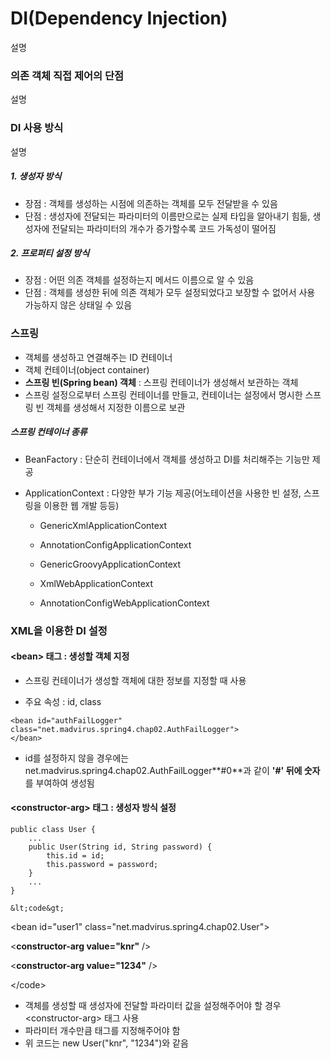 # DI\(Dependency Injection\)

설명

### 의존 객체 직접 제어의 단점

설명

### DI 사용 방식

설명

##### 1. 생성자 방식

* 장점 : 객체를 생성하는 시점에 의존하는 객체를 모두 전달받을 수 있음
* 단점 : 생성자에 전달되는 파라미터의 이름만으로는 실제 타입을 알아내기 힘듦, 생성자에 전달되는 파라미터의 개수가 증가할수록 코드 가독성이 떨어짐

##### 2. 프로퍼티 설정 방식

* 장점 : 어떤 의존 객체를 설정하는지 메서드 이름으로 알 수 있음
* 단점 : 객체를 생성한 뒤에 의존 객체가 모두 설정되었다고 보장할 수 없어서 사용 가능하지 않은 상태일 수 있음

### 스프링

* 객체를 생성하고 연결해주는 ID 컨테이너
* 객체 컨테이너\(object container\)
* **스프링 빈\(Spring bean\) 객체** : 스프링 컨테이너가 생성해서 보관하는 객체
* 스프링 설정으로부터 스프링 컨테이너를 만들고, 컨테이너는 설정에서 명시한 스프링 빈 객체를 생성해서 지정한 이름으로 보관

##### 스프링 컨테이너 종류

* BeanFactory : 단순히 컨테이너에서 객체를 생성하고 DI를 처리해주는 기능만 제공
* ApplicationContext : 다양한 부가 기능 제공\(어노테이션을 사용한 빈 설정, 스프링을 이용한 웹 개발 등등\)

  * GenericXmlApplicationContext

  * AnnotationConfigApplicationContext

  * GenericGroovyApplicationContext

  * XmlWebApplicationContext

  * AnnotationConfigWebApplicationContext



### XML을 이용한 DI 설정

#### &lt;bean&gt; 태그 : 생성할 객체 지정

* 스프링 컨테이너가 생성할 객체에 대한 정보를 지정할 때 사용

* 주요 속성 : id, class


```
<bean id="authFailLogger" class="net.madvirus.spring4.chap02.AuthFailLogger">
</bean>
```

* id를 설정하지 않을 경우에는 net.madvirus.spring4.chap02.AuthFailLogger**\#0**과 같이 **'\#' 뒤에 숫자**를 부여하여 생성됨

#### &lt;constructor-arg&gt; 태그 : 생성자 방식 설정

```
public class User {
    ...
    public User(String id, String password) {
        this.id = id;
        this.password = password;
    }
    ...
}
```

    &lt;code&gt;

&lt;bean id="user1" class="net.madvirus.spring4.chap02.User"&gt;

&lt;**constructor-arg value="knr"** /&gt;

&lt;**constructor-arg value="1234"** /&gt;

&lt;/code&gt;

* 객체를 생성할 때 생성자에 전달할 파라미터 값을 설정해주어야 할 경우 &lt;constructor-arg&gt; 태그 사용
* 파라미터 개수만큼 태그를 지정해주어야 함
* 위 코드는 new User\("knr", "1234"\)와 같음



